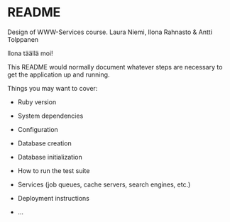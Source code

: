 # README

Design of WWW-Services course. Laura Niemi, Ilona Rahnasto & Antti Tolppanen

Ilona täällä moi!

This README would normally document whatever steps are necessary to get the
application up and running.

Things you may want to cover:

* Ruby version

* System dependencies

* Configuration

* Database creation

* Database initialization

* How to run the test suite

* Services (job queues, cache servers, search engines, etc.)

* Deployment instructions

* ...

